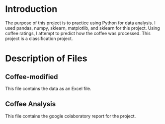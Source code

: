 # Introduction

The purpose of this project is to practice using Python for data analysis. I used pandas, numpy, sklearn, matplotlib, and sklearn for this project.
Using coffee ratings, I attempt to predict how the coffee was processed. This project is a classification project.

# Description of Files

## Coffee-modified
This file contains the data as an Excel file. 

## Coffee Analysis
This file contains the google colaboratory report for the project.
